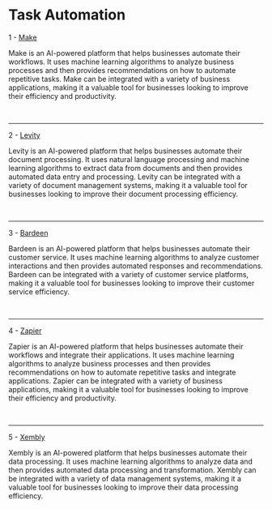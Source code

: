   <h1>
    Task Automation
  </h1>

1 - <a href="https://www.googleadservices.com/">Make</a>
<p>
  Make is an AI-powered platform that helps businesses automate their workflows. It uses machine learning algorithms to analyze business processes and then provides recommendations on how to automate repetitive tasks. Make can be integrated with a variety of business applications, making it a valuable tool for businesses looking to improve their efficiency and productivity.
</p>
<br><hr>
2 - <a href="https://levity.ai/">Levity</a>
<p>
  Levity is an AI-powered platform that helps businesses automate their document processing. It uses natural language processing and machine learning algorithms to extract data from documents and then provides automated data entry and processing. Levity can be integrated with a variety of document management systems, making it a valuable tool for businesses looking to improve their document processing efficiency.
</p>
<br><hr>
3 - <a href="https://www.bardeen.ai/">Bardeen</a>
<p>
  Bardeen is an AI-powered platform that helps businesses automate their customer service. It uses machine learning algorithms to analyze customer interactions and then provides automated responses and recommendations. Bardeen can be integrated with a variety of customer service platforms, making it a valuable tool for businesses looking to improve their customer service efficiency.
</p>
<br><hr>
4 - <a href="https://zapier.com/">Zapier</a>
<p>
  Zapier is an AI-powered platform that helps businesses automate their workflows and integrate their applications. It uses machine learning algorithms to analyze business processes and then provides recommendations on how to automate repetitive tasks and integrate applications. Zapier can be integrated with a variety of business applications, making it a valuable tool for businesses looking to improve their efficiency and productivity.
</p>
<br><hr>
5 - <a href="https://www.xembly.com/">Xembly</a>
<p>
  Xembly is an AI-powered platform that helps businesses automate their data processing. It uses machine learning algorithms to analyze data and then provides automated data processing and transformation. Xembly can be integrated with a variety of data management systems, making it a valuable tool for businesses looking to improve their data processing efficiency.
</p>
<br>
